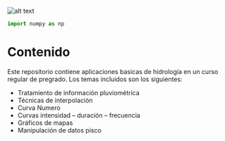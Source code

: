 ![alt text](img/Curso_de_Hidrología.png)

``` python
import numpy as np
```
# Contenido
Este repositorio contiene aplicaciones basicas de hidrología en un curso regular de pregrado. Los temas incluidos son los siguientes:

- Tratamiento de información pluviométrica
- Técnicas de interpolación
- Curva Numero  
- Curvas intensidad – duración – frecuencia
- Gráficos de mapas
- Manipulación de datos pisco